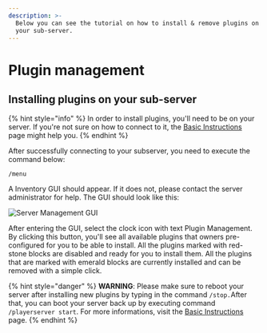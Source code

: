 ```yaml
---
description: >-
  Below you can see the tutorial on how to install & remove plugins on / from
  your sub-server.
---
```


# Plugin management

## Installing plugins on your sub-server

{% hint style="info" %}
In order to install plugins, you'll need to be on your server. If you're not sure on how to connect to it, the [Basic Instructions](basic-instructions.md) page might help you.
{% endhint %}

After successfully connecting to your subserver, you need to execute the command below:

```
/menu
```

A Inventory GUI should appear. If it does not, please contact the server administrator for help. The GUI should look like this:

![Server Management GUI](../.gitbook/assets/Screen%20Shot%202020-05-13%20at%205.36.21%20PM.png)

After entering the GUI, select the clock icon with text Plugin Management. By clicking this button, you'll see all available plugins that owners pre-configured for you to be able to install. All the plugins marked with red-stone blocks are disabled and ready for you to install them. All the plugins that are marked with emerald blocks are currently installed and can be removed with a simple click.

{% hint style="danger" %}
**WARNING**: Please make sure to reboot your server after installing new plugins by typing in the command `/stop.`After that, you can boot your server back up by executing command `/playerserver start`. For more informations, visit the [Basic Instructions](basic-instructions.md) page.
{% endhint %}
